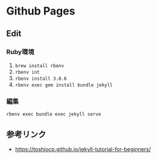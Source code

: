 # Github Pages

## Edit

### Ruby環境

1. `brew install rbenv`
2. `rbenv int`
3. `rbenv install 3.0.6`
4. `rbenv exec gem install bundle jekyll`

### 編集

`rbenv exec bundle exec jekyll serve`

## 参考リンク

- https://toshiocp.github.io/jekyll-tutorial-for-beginners/